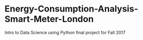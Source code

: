 # Energy-Consumption-Analysis-Smart-Meter-London
Intro to Data Science using Python final project for Fall 2017
